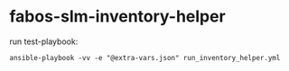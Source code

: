 # fabos-slm-inventory-helper

run test-playbook:

```shell
ansible-playbook -vv -e "@extra-vars.json" run_inventory_helper.yml
```